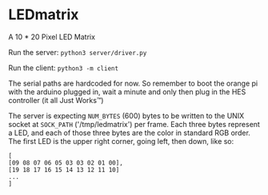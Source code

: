 # LEDmatrix

A 10 * 20 Pixel LED Matrix

Run the server:
	`python3 server/driver.py`

Run the client:
	`python3 -m client`

The serial paths are hardcoded for now.
So remember to boot the orange pi with the arduino plugged in,
wait a minute and only then plug in the HES controller (it all Just Works™)

The server is expecting `NUM_BYTES` (600) bytes to be written to the UNIX socket at `SOCK_PATH` ('/tmp/ledmatrix') per frame. Each three bytes represent a LED, and each of those three bytes are the color in standard RGB order. The first LED is the upper right corner, going left, then down, like so:
```
[
[09 08 07 06 05 03 03 02 01 00],
[19 18 17 16 15 14 13 12 11 10]
...
]
```
